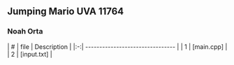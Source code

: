 ## Jumping Mario UVA 11764
### Noah Orta

| # | file | Description         |
|:-:| -------------------------------- |
| 1 | [main.cpp] | 
| 2 | [input.txt] |
